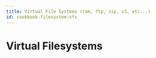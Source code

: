 ```yaml
---
title: Virtual File Systems (ram, ftp, zip, s3, etc...)
id: cookbook-filesystem-vfs
---
```


# Virtual Filesystems #

